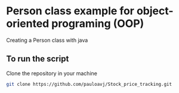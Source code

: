 # Person class example for object-oriented programing (OOP)
Creating a Person class with java

## To run the script
Clone the repository in your machine
```bash
git clone https://github.com/pauloavj/Stock_price_tracking.git
```
